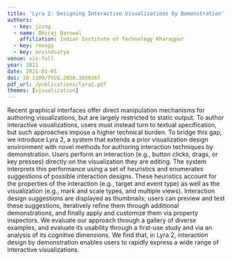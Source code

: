 ```yaml
---
title: 'Lyra 2: Designing Interactive Visualizations by Demonstration'
authors:
  - key: jzong
  - name: Dhiraj Barnwal
    affiliation: Indian Institute of Technology Kharagpur
  - key: rneogy
  - key: arvindsatya
venue: vis-full
year: 2021
date: 2021-01-01
doi: 10.1109/TVCG.2020.3030367
pdf_url: /publications/lyra2.pdf
themes: [visualization]
---
```


Recent graphical interfaces offer direct manipulation mechanisms for authoring visualizations, but are largely restricted to static output. To author interactive visualizations, users must instead turn to textual specification, but such approaches impose a higher technical burden. To bridge this gap, we introduce Lyra 2, a system that extends a prior visualization design environment with novel methods for authoring interaction techniques by demonstration. Users perform an interaction (e.g., button clicks, drags, or key presses) directly on the visualization they are editing. The system interprets this performance using a set of heuristics and enumerates suggestions of possible interaction designs. These heuristics account for the properties of the interaction (e.g., target and event type) as well as the visualization (e.g., mark and scale types, and multiple views). Interaction design suggestions are displayed as thumbnails; users can preview and test these suggestions, iteratively refine them through additional demonstrations, and finally apply and customize them via property inspectors. We evaluate our approach through a gallery of diverse examples, and evaluate its usability through a first-use study and via an analysis of its cognitive dimensions. We find that, in Lyra 2, interaction design by demonstration enables users to rapidly express a wide range of interactive visualizations.
